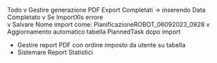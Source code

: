 Todo
v Gestire generazione PDF Export Completati -> inserendo Data Completato
v Se ImportXls errore  
v Salvare Nome import come: PianificazioneROBOT_06092023_0928
v Aggiornamento automatico tabella PlannedTask dopo import

- Gestire report PDF con ordine imposto da utente su tabella
- Sistemare Report Statistici
